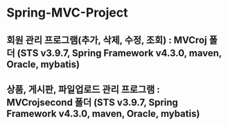 # Spring-MVC-Project
## 회원 관리 프로그램(추가, 삭제, 수정, 조회) : MVCroj 폴더 (STS v3.9.7, Spring Framework v4.3.0, maven, Oracle, mybatis)
## 상품, 게시판, 파일업로드 관리 프로그램 : MVCrojsecond 폴더 (STS v3.9.7, Spring Framework v4.3.0, maven, Oracle, mybatis)
